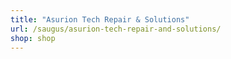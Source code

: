 ```yaml
---
title: "Asurion Tech Repair & Solutions"
url: /saugus/asurion-tech-repair-and-solutions/
shop: shop
---
```

